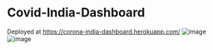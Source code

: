 # Covid-India-Dashboard

Deployed at https://corona-india-dashboard.herokuapp.com/
![image](https://github.com/MadHatter92/Covid-India-Dashboard/assets/14152506/d33ba781-d288-44e1-b2cd-3450086fa87d)
![image](https://github.com/MadHatter92/Covid-India-Dashboard/assets/14152506/fff90136-f795-4a77-bf0e-ff4d5a1a09f8)
